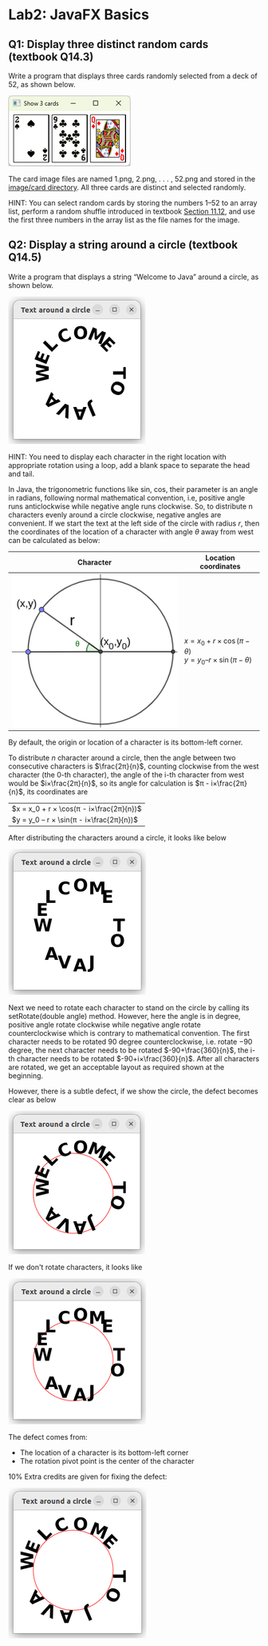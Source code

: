 # Lab2: JavaFX Basics

## Q1: Display three distinct random cards (textbook Q14.3)
Write a program that displays three cards randomly selected from a deck of 52, as shown below. 

![show 3 distinct random cards](./images/3cards.png)

The card image files are named 1.png, 2.png, . . . , 52.png and stored in the [image/card directory](https://github.com/ufidon/java/tree/main/bookmedia/image/card). All three cards are distinct and selected randomly. 

HINT: You can select random cards by storing the numbers 1–52 to an array list, perform a random shuffle introduced in textbook [Section 11.12](../../mod1/Array.md), and use the first three numbers in the array list as the file names for the image.


## Q2: Display a string around a circle (textbook Q14.5)
Write a program that displays a string “Welcome to Java” around a circle, as shown below. 

![text circle](./images/textcircle.png)

HINT: You need to display each character in the right location with appropriate rotation using a loop, add a blank space to separate the head and tail.

In Java, the trigonometric functions like sin, cos, their parameter is an angle in radians, following normal mathematical convention, i.e, positive angle runs anticlockwise while negative angle runs clockwise. So, to distribute n characters evenly around a circle clockwise, negative angles are convenient. If we start the text at the left side of the circle with radius $r$, then the coordinates of the location of a character with angle $θ$ away from west can be calculated as below:

| Character                                | Location coordinates                                      |
| ---------------------------------------- | --------------------------------------------------------- |
| ![theta away from west](./images/xy.png) | $x = x_0 + r × \cos(π-θ)$ <br/> $y = y_0 – r × \sin(π-θ)$ |

By default, the origin or location of a character is its bottom-left corner.

To distribute $n$ character around a circle, then the angle between two consecutive characters is $\frac{2π}{n}$, counting clockwise from the west character (the 0-th character), the angle of the i-th character from west would be $i×\frac{2π}{n}$, so its angle for calculation is $π - i×\frac{2π}{n}$, its coordinates are

|                                          |
| ---------------------------------------- |
| $x = x_0 + r × \cos(π - i×\frac{2π}{n})$ |
| $y = y_0 – r × \sin(π - i×\frac{2π}{n})$ |


After distributing the characters around a circle, it looks like below

![upright text around circle](./images/tc.png)

Next we need to rotate each character to stand on the circle by calling its setRotate(double angle) method. However, here the angle is in degree, positive angle rotate clockwise while negative angle rotate counterclockwise which is contrary to mathematical convention. The first character needs to be rotated 90 degree counterclockwise, i.e. rotate $-90$ degree, the next character needs to be rotated $-90+\frac{360}{n}$, the i-th character needs to be rotated $-90+i×\frac{360}{n}$. After all characters are rotated, we get an acceptable layout as required shown at the beginning.

However, there is a subtle defect, if we show the circle, the defect becomes clear as below

![after rotation](./images/post.png)

If we don't rotate characters, it looks like

![before rotation](./images/pre.png)

The defect comes from:

* The location of a character is its bottom-left corner
* The rotation pivot point is the center of the character

10% Extra credits are given for fixing the defect:

![fixed](./images/extra.png)